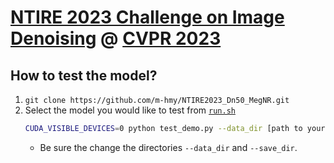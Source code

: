# [NTIRE 2023 Challenge on Image Denoising](https://cvlai.net/ntire/2023/) @ [CVPR 2023](https://cvpr2023.thecvf.com/)

## How to test the model?

1. `git clone https://github.com/m-hmy/NTIRE2023_Dn50_MegNR.git`
2. Select the model you would like to test from [`run.sh`](./run.sh)
    ```bash
    CUDA_VISIBLE_DEVICES=0 python test_demo.py --data_dir [path to your data dir] --save_dir [path to your save dir] --model_id 0
    ```
    - Be sure the change the directories `--data_dir` and `--save_dir`.